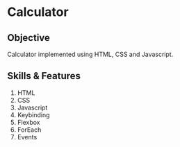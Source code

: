 # Calculator

## Objective

Calculator implemented using HTML, CSS and Javascript.

## Skills & Features

1. HTML
2. CSS
3. Javascript
4. Keybinding
5. Flexbox
6. ForEach
7. Events
